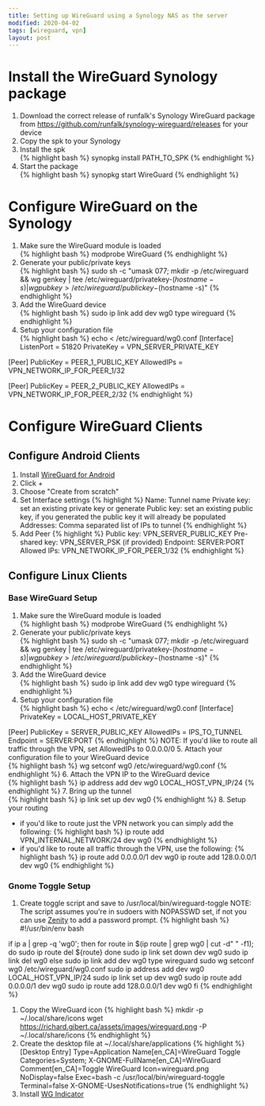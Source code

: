 ```yaml
---
title: Setting up WireGuard using a Synology NAS as the server
modified: 2020-04-02
tags: [wireguard, vpn]
layout: post
---
```


# Install the WireGuard Synology package

1. Download the correct release of  runfalk's Synology WireGuard package from https://github.com/runfalk/synology-wireguard/releases for your device
2. Copy the spk to your Synology
3. Install the spk   
  {% highlight bash %}
synopkg install PATH_TO_SPK
  {% endhighlight %}
4. Start the package   
  {% highlight bash %}
synopkg start WireGuard
  {% endhighlight %}

# Configure WireGuard on the Synology

1. Make sure the WireGuard module is loaded   
  {% highlight bash %}
modprobe WireGuard
  {% endhighlight %}
2. Generate your public/private keys   
  {% highlight bash %}
sudo sh -c "umask 077; mkdir -p /etc/wireguard && wg genkey | tee /etc/wireguard/privatekey-$(hostname -s) | wg pubkey > /etc/wireguard/publickey-$(hostname -s)"
  {% endhighlight %}
3. Add the WireGuard device   
  {% highlight bash %}
sudo ip link add dev wg0 type wireguard
  {% endhighlight %}
4. Setup your configuration file   
  {% highlight bash %}
  echo <<EOF > /etc/wireguard/wg0.conf
  [Interface]
  ListenPort = 51820
  PrivateKey = VPN_SERVER_PRIVATE_KEY

  [Peer]
  PublicKey = PEER_1_PUBLIC_KEY
  AllowedIPs = VPN_NETWORK_IP_FOR_PEER_1/32

  [Peer]
  PublicKey = PEER_2_PUBLIC_KEY
  AllowedIPs = VPN_NETWORK_IP_FOR_PEER_2/32
  {% endhighlight %}

# Configure WireGuard Clients

## Configure Android Clients

1. Install [WireGuard for Android](https://play.google.com/store/apps/details?id=com.wireguard.android)
1. Click +
1. Choose "Create from scratch"
1. Set Interface settings
  {% highlight %}
  Name: Tunnel name
  Private key: set an existing private key or generate
  Public key: set an existing public key, if you generated the public key it will already be populated
  Addresses: Comma separated list of IPs to tunnel
  {% endhighlight %}
1. Add Peer
  {% highlight %}
  Public key: VPN_SERVER_PUBLIC_KEY
  Pre-shared key: VPN_SERVER_PSK (if provided)
  Endpoint: SERVER:PORT
  Allowed IPs: VPN_NETWORK_IP_FOR_PEER_1/32
  {% endhighlight %}

## Configure Linux Clients

### Base WireGuard Setup

1. Make sure the WireGuard module is loaded   
  {% highlight bash %}
modprobe WireGuard
  {% endhighlight %}
2. Generate your public/private keys   
  {% highlight bash %}
sudo sh -c "umask 077; mkdir -p /etc/wireguard && wg genkey | tee /etc/wireguard/privatekey-$(hostname -s) | wg pubkey > /etc/wireguard/publickey-$(hostname -s)"
  {% endhighlight %}
3. Add the WireGuard device   
  {% highlight bash %}
sudo ip link add dev wg0 type wireguard
  {% endhighlight %}
4. Setup your configuration file   
  {% highlight bash %}
echo <<EOF > /etc/wireguard/wg0.conf
[Interface]
PrivateKey = LOCAL_HOST_PRIVATE_KEY

[Peer]
PublicKey = SERVER_PUBLIC_KEY
AllowedIPs = IPS_TO_TUNNEL
Endpoint = SERVER:PORT
  {% endhighlight %}
  NOTE: If you'd like to route all traffic through the VPN, set AllowedIPs to 0.0.0.0/0
5. Attach your configuration file to your WireGuard device   
  {% highlight bash %}
wg setconf wg0 /etc/wireguard/wg0.conf
  {% endhighlight %}
6. Attach the VPN IP to the WireGuard device   
  {% highlight bash %}
ip address add dev wg0 LOCAL_HOST_VPN_IP/24
  {% endhighlight %}
7. Bring up the tunnel   
  {% highlight bash %}
ip link set up dev wg0
  {% endhighlight %}
8. Setup your routing
  - if you'd like to route just the VPN network you can simply add the following:
    {% highlight bash %}
ip route add VPN_INTERNAL_NETWORK/24 dev wg0
    {% endhighlight %}
  - if you'd like to route all traffic through the VPN, use the following:
    {% highlight bash %}
ip route add 0.0.0.0/1 dev wg0
ip route add 128.0.0.0/1 dev wg0
    {% endhighlight %}

### Gnome Toggle Setup
  1. Create toggle script and save to /usr/local/bin/wireguard-toggle
     NOTE: The script assumes you're in sudoers with NOPASSWD set, if not you can use [Zenity](https://help.gnome.org/users/zenity/) to add a password prompt.
    {% highlight bash %}
#!/usr/bin/env bash

if ip a | grep -q 'wg0'; then
  for route in $(ip route | grep wg0 | cut -d" " -f1); do
    sudo ip route del ${route}
  done
  sudo ip link set down dev wg0
  sudo ip link del wg0
else
  sudo ip link add dev wg0 type wireguard
  sudo wg setconf wg0 /etc/wireguard/wg0.conf
  sudo ip address add dev wg0 LOCAL_HOST_VPN_IP/24
  sudo ip link set up dev wg0
  sudo ip route add 0.0.0.0/1 dev wg0
  sudo ip route add 128.0.0.0/1 dev wg0
fi
    {% endhighlight %}
  1. Copy the WireGuard icon
    {% highlight bash %}
mkdir -p ~/.local/share/icons
wget https://richard.gibert.ca/assets/images/wireguard.png -P ~/.local/share/icons
    {% endhighlight %}
  1. Create the desktop file at ~/.local/share/applications
    {% highlight %}
[Desktop Entry]
Type=Application
Name[en_CA]=WireGuard Toggle
Categories=System;
X-GNOME-FullName[en_CA]=WireGuard
Comment[en_CA]=Toggle WireGuard
Icon=wireguard.png
NoDisplay=false
Exec=bash -c /usr/local/bin/wireguard-toggle
Terminal=false
X-GNOME-UsesNotifications=true
    {% endhighlight %}
  1. Install [WG Indicator](https://extensions.gnome.org/extension/2027/wg-indicator/)
